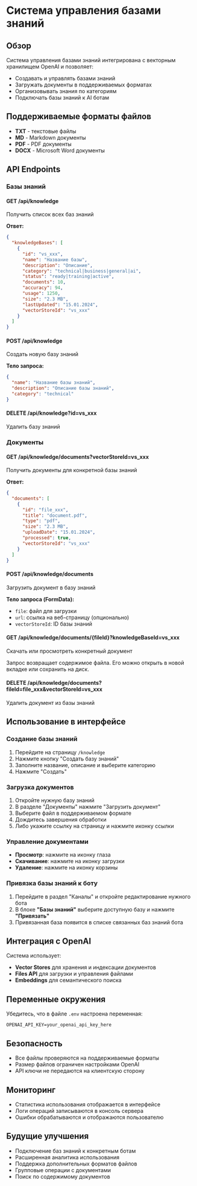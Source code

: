 # Система управления базами знаний

## Обзор

Система управления базами знаний интегрирована с векторным хранилищем OpenAI и позволяет:

- Создавать и управлять базами знаний
- Загружать документы в поддерживаемых форматах
- Организовывать знания по категориям
- Подключать базы знаний к AI ботам

## Поддерживаемые форматы файлов

- **TXT** - текстовые файлы
- **MD** - Markdown документы
- **PDF** - PDF документы
- **DOCX** - Microsoft Word документы

## API Endpoints

### Базы знаний

#### GET /api/knowledge
Получить список всех баз знаний

**Ответ:**
```json
{
  "knowledgeBases": [
    {
      "id": "vs_xxx",
      "name": "Название базы",
      "description": "Описание",
      "category": "technical|business|general|ai",
      "status": "ready|training|active",
      "documents": 10,
      "accuracy": 94,
      "usage": 1250,
      "size": "2.3 MB",
      "lastUpdated": "15.01.2024",
      "vectorStoreId": "vs_xxx"
    }
  ]
}
```

#### POST /api/knowledge
Создать новую базу знаний

**Тело запроса:**
```json
{
  "name": "Название базы знаний",
  "description": "Описание базы знаний",
  "category": "technical"
}
```

#### DELETE /api/knowledge?id=vs_xxx
Удалить базу знаний

### Документы

#### GET /api/knowledge/documents?vectorStoreId=vs_xxx
Получить документы для конкретной базы знаний

**Ответ:**
```json
{
  "documents": [
    {
      "id": "file_xxx",
      "title": "document.pdf",
      "type": "pdf",
      "size": "2.3 MB",
      "uploadDate": "15.01.2024",
      "processed": true,
      "vectorStoreId": "vs_xxx"
    }
  ]
}
```

#### POST /api/knowledge/documents
Загрузить документ в базу знаний

**Тело запроса (FormData):**
- `file`: файл для загрузки
- `url`: ссылка на веб-страницу (опционально)
- `vectorStoreId`: ID базы знаний

#### GET /api/knowledge/documents/{fileId}?knowledgeBaseId=vs_xxx
Скачать или просмотреть конкретный документ

Запрос возвращает содержимое файла. Его можно открыть в новой вкладке или
сохранить на диск.

#### DELETE /api/knowledge/documents?fileId=file_xxx&vectorStoreId=vs_xxx
Удалить документ из базы знаний

## Использование в интерфейсе

### Создание базы знаний

1. Перейдите на страницу `/knowledge`
2. Нажмите кнопку "Создать базу знаний"
3. Заполните название, описание и выберите категорию
4. Нажмите "Создать"

### Загрузка документов

1. Откройте нужную базу знаний
2. В разделе "Документы" нажмите "Загрузить документ"
3. Выберите файл в поддерживаемом формате
4. Дождитесь завершения обработки
5. Либо укажите ссылку на страницу и нажмите иконку ссылки

### Управление документами

- **Просмотр**: нажмите на иконку глаза
- **Скачивание**: нажмите на иконку загрузки
- **Удаление**: нажмите на иконку корзины

### Привязка базы знаний к боту

1. Перейдите в раздел "Каналы" и откройте редактирование нужного бота
2. В блоке **"Базы знаний"** выберите доступную базу и нажмите **"Привязать"**
3. Привязанная база появится в списке связанных баз знаний бота

## Интеграция с OpenAI

Система использует:

- **Vector Stores** для хранения и индексации документов
- **Files API** для загрузки и управления файлами
- **Embeddings** для семантического поиска

## Переменные окружения

Убедитесь, что в файле `.env` настроена переменная:

```
OPENAI_API_KEY=your_openai_api_key_here
```

## Безопасность

- Все файлы проверяются на поддерживаемые форматы
- Размер файлов ограничен настройками OpenAI
- API ключи не передаются на клиентскую сторону

## Мониторинг

- Статистика использования отображается в интерфейсе
- Логи операций записываются в консоль сервера
- Ошибки обрабатываются и отображаются пользователю

## Будущие улучшения

- Подключение баз знаний к конкретным ботам
- Расширенная аналитика использования
- Поддержка дополнительных форматов файлов
- Групповые операции с документами
- Поиск по содержимому документов